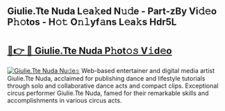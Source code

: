 ## Giulie.Tte Nuda L𝚎a𝚔ed N𝚞𝚍e - Part-zBy Vi𝚍𝚎o P𝚑𝚘tos - H𝚘𝚝 O𝚗𝚕yf𝚊ns L𝚎a𝚔s Hdr5L

# <h2><a href="http://kf7xx6.oniu.top/?m=Giulie.Tte+Nuda">🔗👉 🔴 Giulie.Tte Nuda P𝚑ot𝚘𝚜 V𝚒d𝚎o</a></h2>

[![Giulie.Tte Nuda Nu𝚍e𝚜](https://i.imgur.com/0qMVB7G.gif)](http://kf7xx6.oniu.top/?m=Giulie.Tte+Nuda)
Web-based entertainer and digital media artist Giulie.Tte Nuda, acclaimed for publishing dance and lifestyle tutorials through solo and collaborative dance acts and compact clips. Exceptional circus performer Giulie.Tte Nuda, famed for their remarkable skills and accomplishments in various circus acts.  
